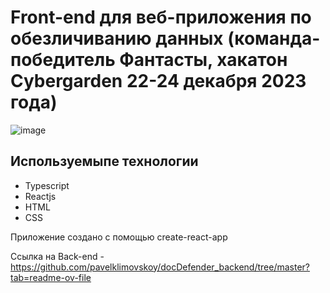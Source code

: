 # Front-end для веб-приложения по обезличиванию данных (команда-победитель Фантасты, хакатон Cybergarden 22-24 декабря 2023 года)
![image](https://github.com/ifraimka1/front/assets/60849826/9ada66eb-9443-4f67-b995-92df356603fd)


## Используемыпе технологии
- Typescript
- Reactjs
- HTML
- CSS

Приложение создано с помощью create-react-app

Ссылка на Back-end - https://github.com/pavelklimovskoy/docDefender_backend/tree/master?tab=readme-ov-file
